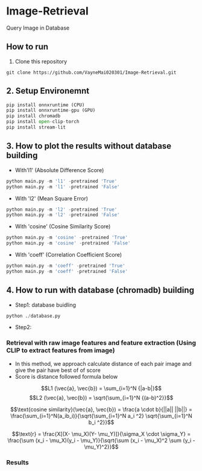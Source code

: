 # Image-Retrieval
Query Image in Database
## How to run 
1. Clone this repository 
```
git clone https://github.com/VayneMai020301/Image-Retrieval.git
```
## 2. Setup Environemnt

```python
pip install onnxruntime (CPU)
pip install onnxruntime-gpu (GPU)
pip install chromadb
pip install open-clip-torch
pip install stream-lit
```
## 3. How to plot the results without database building 
* With'l1' (Absolute Difference Score)
``` python
python main.py -m 'l1' -pretrained 'True'
python main.py -m 'l1' -pretrained 'False'
```

* With 'l2' (Mean Square Error)
``` python 
python main.py -m 'l2' -pretrained 'True'      
python main.py -m 'l2' -pretrained 'False'     
```

* With 'cosine' (Cosine Similarity Score)
```python 
python main.py -m 'cosine' -pretrained 'True'      
python main.py -m 'cosine' -pretrained 'False'   
```

* With 'coeff' (Correlation Coefficient Score)
```python 
python main.py -m 'coeff' -pretrained 'True'      
python main.py -m 'coeff' -pretrained 'False'   
```
## 4. How to run with database (chromadb) building
* Step1: database buidling
```python 
python ./database.py
```

* Step2: 
### Retrieval with raw image features and feature extraction (Using CLIP to extract features from image)
* In this method, we approach calculate distance of each pair image and give the pair have best of of score
* Score is distance followed formula below

$$L1 (\vec{a}, \vec{b}) = \sum_{i=1}^N {|a-b|}$$
$$L2 (\vec{a}, \vec{b}) = \sqrt{\sum_{i=1}^N {(a-b)^2}}$$


$$\text{cosine similarity}(\vec{a}, \vec{b}) = \frac{a \cdot b}{||a|| ||b||} = \frac{\sum_{i=1}^N(a_ib_i)}{\sqrt{\sum_{i=1}^N a_i ^2} \sqrt{\sum_{i=1}^N b_i ^2}}$$

$$\text{r} = \frac{X[(X- \mu_X)(Y- \mu_Y)]}{\sigma_X \cdot \sigma_Y} =  \frac{\sum (x_i - \mu_X)(y_i - \mu_Y)}{\sqrt{\sum (x_i - \mu_X)^2 \sum (y_i - \mu_Y)^2}}$$



### Results
